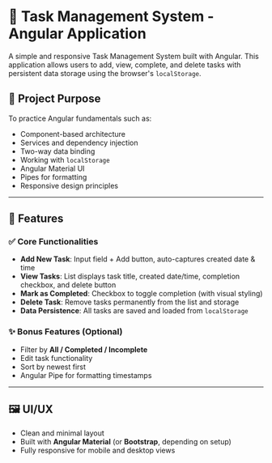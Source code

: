# 📝 Task Management System - Angular Application

A simple and responsive Task Management System built with Angular. This application allows users to add, view, complete, and delete tasks with persistent data storage using the browser's `localStorage`.

## 📌 Project Purpose

To practice Angular fundamentals such as:
- Component-based architecture
- Services and dependency injection
- Two-way data binding
- Working with `localStorage`
- Angular Material UI 
- Pipes for formatting
- Responsive design principles

---

## 🚀 Features

### ✅ Core Functionalities
- **Add New Task**: Input field + Add button, auto-captures created date & time
- **View Tasks**: List displays task title, created date/time, completion checkbox, and delete button
- **Mark as Completed**: Checkbox to toggle completion (with visual styling)
- **Delete Task**: Remove tasks permanently from the list and storage
- **Data Persistence**: All tasks are saved and loaded from `localStorage`

### ✨ Bonus Features (Optional)
- Filter by **All / Completed / Incomplete**
- Edit task functionality
- Sort by newest first
- Angular Pipe for formatting timestamps

---

## 🖼 UI/UX

- Clean and minimal layout
- Built with **Angular Material** (or **Bootstrap**, depending on setup)
- Fully responsive for mobile and desktop views

